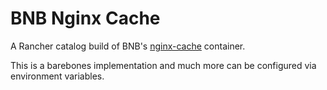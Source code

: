 # BNB Nginx Cache

A Rancher catalog build of BNB's [nginx-cache](https://github.com/brandnewbox/nginx-cache) container.

This is a barebones implementation and much more can be configured via environment variables.